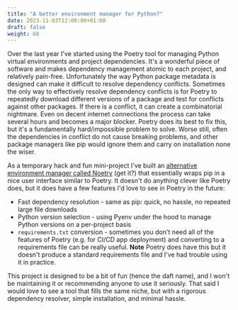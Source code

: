```yaml
---
title: "A better environment manager for Python?"
date: 2023-11-03T12:00:00+01:00
draft: false
weight: 60
---
```


Over the last year I've started using the Poetry tool for managing Python virtual environments and project dependencies. It's a wonderful piece of software and makes dependency management atomic to each project, and relatively pain-free. Unfortunately the way Python package metadata is designed can make it difficult to resolve dependency conflicts. Sometimes the only way to effectively resolve dependency conflicts is for Poetry to repeatedly download different versions of a package and test for conflicts against other packages. If there is a conflict, it can create a combinatorial nightmare. Even on decent internet connections the process can take several hours and becomes a major blocker. Poetry does its best to fix this, but it's a fundamentally hard/impossible problem to solve. Worse still, often the dependencies in conflict do not cause breaking problems, and other package managers like pip would ignore them and carry on installation none the wiser.

As a temporary hack and fun mini-project I've built an [alternative environment manager called Noetry](https://github.com/JHart96/noetry) (get it?) that essentially wraps pip in a nice user interface similar to Poetry. It doesn't do anything clever like Poetry does, but it does have a few features I'd love to see in Poetry in the future:

* Fast dependency resolution - same as pip: quick, no hassle, no repeated large file downloads
* Python version selection - using Pyenv under the hood to manage Python versions on a per-project basis
* `requirements.txt` conversion - sometimes you don't need all of the features of Poetry (e.g. for CI/CD app deployment) and converting to a requirements file can be really useful. **Note** Poetry does have this but it doesn't produce a standard requirements file and I've had trouble using it in practice.

This project is designed to be a bit of fun (hence the daft name), and I won't be maintaining it or recommending anyone to use it seriously. That said I would love to see a tool that fills the same niche, but with a rigorous dependency resolver, simple installation, and minimal hassle. 